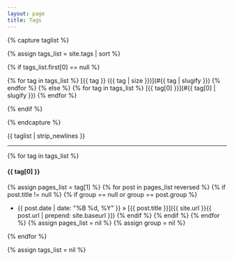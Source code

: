 ```yaml
---
layout: page
title: Tags
---
```


{% capture taglist %}

{% assign tags_list = site.tags | sort %}

{% if tags_list.first[0] == null %}

{% for tag in tags_list %}
[{{ tag }} ({{ tag | size }})](#{{ tag | slugify }}) 
{% endfor %}
{% else %}
{% for tag in tags_list %}
[{{ tag[0] }}](#{{ tag[0] | slugify }}) 
{% endfor %}

{% endif %}

{% endcapture %}

{{ taglist | strip_newlines }}

------

{% for tag in tags_list %}
#### <a name="{{ tag[0] | slugify }}">{{ tag[0] }}</a>

{% assign pages_list = tag[1] %}
{% for post in pages_list reversed %}
{% if post.title != null %}
{% if group == null or group == post.group %}
  * {{ post.date | date: "%B %d, %Y" }} &raquo; [{{ post.title }}]({{ site.url }}{{ post.url | prepend: site.baseurl }})
{% endif %}
{% endif %}
{% endfor %}
{% assign pages_list = nil %}
{% assign group = nil %}

{% endfor %}

{% assign tags_list = nil %}